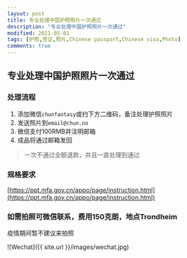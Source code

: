 ```yaml
---
layout: post
title: 专业处理中国护照照片一次通过
description: "专业处理中国护照照片一次通过"
modified: 2021-05-01
tags: [护照,签证,照片,Chinese passport,Chinese visa,Photo]
comments: true
---
```


## 专业处理中国护照照片一次通过

<div class="social-share" data-initialized="true">
    <a href="#" class="social-share-icon icon-weibo"></a>
    <a href="#" class="social-share-icon icon-qq"></a>
    <a href="#" class="social-share-icon icon-wechat"></a>
</div>
<link rel="stylesheet" href="https://resource.chun.no/sharejs/css/share.min.css">
<script src="https://resource.chun.no/sharejs/js/social-share.min.js"></script>

### 处理流程

1. 添加微信`chunfantasy`或扫下方二维码，备注处理护照照片
2. 发送照片到`email@chun.no`
3. 微信支付100RMB并注明邮箱
4. 成品将通过邮箱发回

> 一次不通过全额退款，并且一直处理到通过

### 规格要求

[https://ppt.mfa.gov.cn/appo/page/instruction.html](https://ppt.mfa.gov.cn/appo/page/instruction.html)

### 如需拍照可微信联系，费用150克朗，地点Trondheim

疫情期间暂不建议来拍照

![Wechat]({{ site.url }}/images/wechat.jpg)

